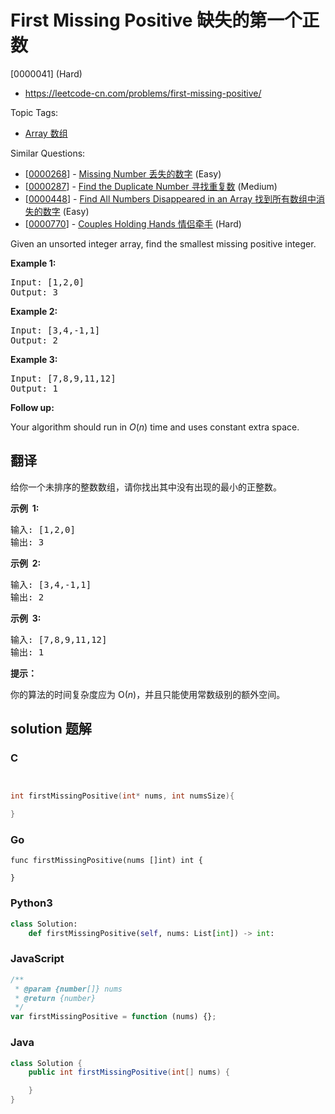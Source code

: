# First Missing Positive 缺失的第一个正数

[0000041] (Hard)

- https://leetcode-cn.com/problems/first-missing-positive/

Topic Tags:

- [Array 数组](https://leetcode-cn.com/tag/array/)

Similar Questions:

- [[0000268](https://leetcode-cn.com/problems/missing-number/)] - [Missing Number 丢失的数字](./0000268.missing-number.md) (Easy)
- [[0000287](https://leetcode-cn.com/problems/find-the-duplicate-number/)] - [Find the Duplicate Number 寻找重复数](./0000287.find-the-duplicate-number.md) (Medium)
- [[0000448](https://leetcode-cn.com/problems/find-all-numbers-disappeared-in-an-array/)] - [Find All Numbers Disappeared in an Array 找到所有数组中消失的数字](./0000448.find-all-numbers-disappeared-in-an-array.md) (Easy)
- [[0000770](https://leetcode-cn.com/problems/couples-holding-hands/)] - [Couples Holding Hands 情侣牵手](./0000770.couples-holding-hands.md) (Hard)

Given an unsorted integer array, find the smallest missing positive integer.

**Example 1:**

<pre>Input: [1,2,0]
Output: 3
</pre>

**Example 2:**

<pre>Input: [3,4,-1,1]
Output: 2
</pre>

**Example 3:**

<pre>Input: [7,8,9,11,12]
Output: 1
</pre>

**Follow up:**

Your algorithm should run in _O_(_n_) time and uses constant extra space.

## 翻译

给你一个未排序的整数数组，请你找出其中没有出现的最小的正整数。

**示例  1:**

<pre>输入: [1,2,0]
输出: 3
</pre>

**示例  2:**

<pre>输入: [3,4,-1,1]
输出: 2
</pre>

**示例  3:**

<pre>输入: [7,8,9,11,12]
输出: 1
</pre>

**提示：**

你的算法的时间复杂度应为 O(_n_)，并且只能使用常数级别的额外空间。

## solution 题解

### C

```c


int firstMissingPositive(int* nums, int numsSize){

}
```

### Go

```golang
func firstMissingPositive(nums []int) int {

}
```

### Python3

```python
class Solution:
    def firstMissingPositive(self, nums: List[int]) -> int:
```

### JavaScript

```javascript
/**
 * @param {number[]} nums
 * @return {number}
 */
var firstMissingPositive = function (nums) {};
```

### Java

```java
class Solution {
    public int firstMissingPositive(int[] nums) {

    }
}
```
